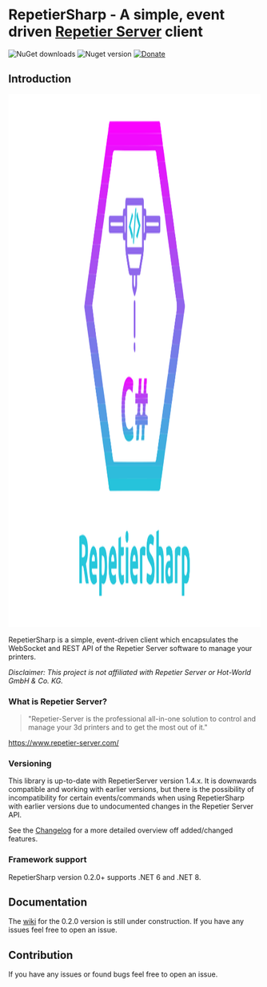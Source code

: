 # RepetierSharp - A simple, event driven [Repetier Server](https://www.repetier-server.com/ "Repetier Server") client

![NuGet downloads](https://img.shields.io/nuget/dt/RepetierSharp)
![Nuget version](https://img.shields.io/nuget/v/RepetierSharp)
[![Donate](https://img.shields.io/badge/Donate-PayPal-green.svg)](https://www.paypal.com/donate/?hosted_button_id=9DEWUBKE4YT3S)

## Introduction

<img alt="RepetierSharp" height="1066" src="./RepetierSharp-wide.png" width="2133"/>

RepetierSharp is a simple, event-driven client which encapsulates the WebSocket and REST API of the Repetier Server
software to manage your printers.

*Disclaimer: This project is not affiliated with Repetier Server or Hot-World GmbH & Co. KG.*

### What is Repetier Server?

> "Repetier-Server is the professional all-in-one solution to control and manage your 3d printers and to get the most
> out of it."

https://www.repetier-server.com/

### Versioning

This library is up-to-date with RepetierServer version 1.4.x. It is downwards compatible and working with earlier versions, but there is the possibility of incompatibility for certain events/commands when using RepetierSharp with earlier
versions due to undocumented changes in the Repetier Server API.

See the [Changelog](Changelog.md) for a more detailed overview off added/changed features.

### Framework support

RepetierSharp version 0.2.0+ supports .NET 6 and .NET 8.

## Documentation

The [wiki](https://github.com/Z0rdak/RepetierSharp/wiki) for the 0.2.0 version is still under construction.  If you have any issues feel free to open an issue.

## Contribution

If you have any issues or found bugs feel free to open an issue.
